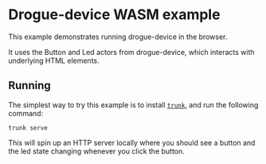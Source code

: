 # Drogue-device WASM example

This example demonstrates running drogue-device in the browser.

It uses the Button and Led actors from drogue-device, which interacts with underlying HTML elements.

## Running

The simplest way to try this example is to install [`trunk`](https://trunkrs.dev/), and run the following
command:

```
trunk serve
```

This will spin up an HTTP server locally where you should see a button and the led state changing
whenever you click the button.
